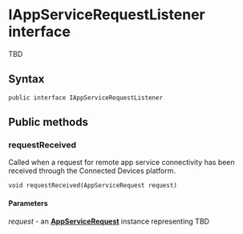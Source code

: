 # IAppServiceRequestListener interface
TBD

## Syntax
`public interface IAppServiceRequestListener`

## Public methods

### requestReceived
Called when a request for remote app service connectivity has been received through the Connected Devices platform.

`void requestReceived(AppServiceRequest request)`

#### Parameters  
*request* - an [**AppServiceRequest**](AppServiceRequest.md) instance representing TBD